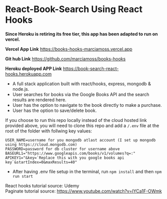 # React-Book-Search Using React Hooks

**Since Heroku is retiring its free tier, this app has been adapted to run on vercel.**

**Vercel App Link** https://books-hooks-marciamoss.vercel.app

**Git hub Link** https://github.com/marciamoss/books-hooks

**Heroku deployed APP Link** https://book-search-react-hooks.herokuapp.com

* A full stack application built with react/hooks, express, mongodb & node.js.
* User searches for books via the Google Books API and the search results are rendered here.
* User has the option to navigate to the book directly to make a purchase.
* User has the option to save/delete book.

If you choose to run this repo locally instead of the cloud hosted link provided above, you will need to clone this repo and add a `/.env` file at the root of the folder with follwing key values:
```
USER_NAME=username for you mongodb atlast account (I set up mongodb using https://cloud.mongodb.com)
PASSWORD=password for db cluster for username above
BASEURL1="https://www.googleapis.com/books/v1/volumes?q=:"
APIKEY1="&key=`Replace this with you google books api key`&startIndex=0&maxResults=40"
```
* After having .env file setup in the terminal, run `npm install` and then `npm run start`

React hooks tutorial source: Udemy<br/>
Paginate tutorial source: https://www.youtube.com/watch?v=IYCa1F-OWmk